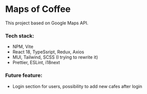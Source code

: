 # Maps of Coffee

This project based on Google Maps API.

### Tech stack: 
- NPM, Vite
- React 18, TypeSsript, Redux, Axios
- MUI, Tailwind, SCSS (I trying to rewrite it)
- Prettier, ESLint, i18next

### Future feature:
- Login section for users, possibility to add new cafes after login

